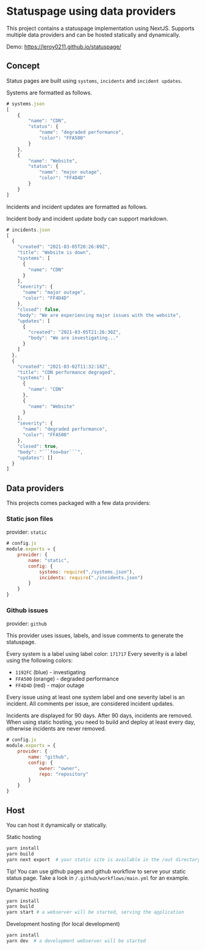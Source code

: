 # Statuspage using data providers

This project contains a statuspage implementation using NextJS. 
Supports multiple data providers and can be hosted statically and dynamically.

Demo: https://leroy0211.github.io/statuspage/

## Concept

Status pages are built using `systems`, `incidents` and `incident updates`.

Systems are formatted as follows.

```js
# systems.json
[
    {
        "name": "CDN",
        "status": {
            "name": "degraded performance",
            "color": "FFA500"
        }
    },
    {
        "name": "Website",
        "status": {
            "name": "major outage",
            "color": "FF4D4D"
        }
    }
]
```

Incidents and incident updates are formatted as follows. 

Incident body and incident update body can support markdown.

```js
# incidents.json
[
  {
    "created": "2021-03-05T20:26:09Z",
    "title": "Website is down",
    "systems": [
      {
        "name": "CDN"
      }
    ],
    "severity": {
      "name": "major outage",
      "color": "FF4D4D"
    },
    "closed": false,
    "body": "We are experiencing major issues with the website",
    "updates": [
      {
        "created": "2021-03-05T21:26:30Z",
        "body": "We are investigating..."
      }
    ]
  },
  {
    "created": "2021-03-02T11:32:18Z",
    "title": "CDN performance degraged",
    "systems": [
      {
        "name": "CDN"
      },
      {
        "name": "Website"
      }
    ],
    "severity": {
      "name": "degraded performance",
      "color": "FFA500"
    },
    "closed": true,
    "body": "```foo=bar```",
    "updates": []
  }
]

```

## Data providers

This projects comes packaged with a few data providers:

### Static json files

provider: `static`

```js
# config.js
module.exports = {
    provider: {
        name: "static",
        config: {
            systems: require("./systems.json"),
            incidents: require("./incidents.json")
        }
    }
}
```

### Github issues

provider: `github`

This provider uses issues, labels, and issue comments to generate the statuspage. 

Every system is a label using label color: `171717`
Every severity is a label using the following colors: 

* `1192FC` (blue) - investigating
* `FFA500` (orange) - degraded performance
* `FF4D4D` (red) - major outage

Every issue using at least one system label and one severity label is an incident. 
All comments per issue, are considered incident updates.

Incidents are displayed for 90 days. After 90 days, incidents are removed. 
When using static hosting, you need to build and deploy at least every day, otherwise incidents are never removed.

```js
# config.js
module.exports = {
    provider: {
        name: "github",
        config: {
            owner: "owner",
            repo: "repository"
        }
    }
}
```

## Host

You can host it dynamically or statically. 

Static hosting
```bash
yarn install 
yarn build
yarn next export  # your static site is available in the /out directory
```

Tip! You can use github pages and github workflow to serve your static status page. Take a look in `/.github/workflows/main.yml` for an example.

Dynamic hosting
```bash
yarn install 
yarn build
yarn start # a webserver will be started, serving the application
```

Development hosting (for local development)
```bash
yarn install 
yarn dev  # a development webserver will be started
```

